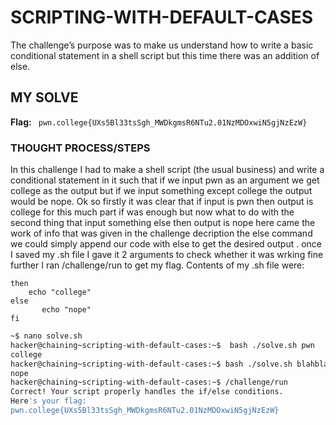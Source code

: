 # SCRIPTING-WITH-DEFAULT-CASES
The challenge’s purpose was to make us understand how to write a basic conditional statement in a shell script but this time there 
was an addition of else.

## MY SOLVE
**Flag:** ` pwn.college{UXs5Bl33tsSgh_MWDkgmsR6NTu2.01NzMDOxwiN5gjNzEzW}`

### THOUGHT PROCESS/STEPS
In this challenge I had to make a shell script (the usual business) and write a conditional statement in it such that if we input 
pwn as an argument we get college as the output but if we input something except college the output would be nope. Ok so firstly it 
was clear that if input is pwn then output is college for this much part if was enough but now what to do with the second thing 
that input something else then output is nope here came the work of info that was given in the challenge decription the else command 
we could simply append our code with else to get the desired output . once I saved my .sh file I gave it 2 arguments to check 
whether it was wrking fine further I ran /challenge/run to get my flag. Contents of my .sh file were:
```if [ "$1" == "pwn" ]
then
    echo "college"
else
       echo "nope"
fi
````

```bash
~$ nano solve.sh
hacker@chaining~scripting-with-default-cases:~$  bash ./solve.sh pwn
college
hacker@chaining~scripting-with-default-cases:~$ bash ./solve.sh blahblah
nope
hacker@chaining~scripting-with-default-cases:~$ /challenge/run
Correct! Your script properly handles the if/else conditions.
Here's your flag:
pwn.college{UXs5Bl33tsSgh_MWDkgmsR6NTu2.01NzMDOxwiN5gjNzEzW}
```
